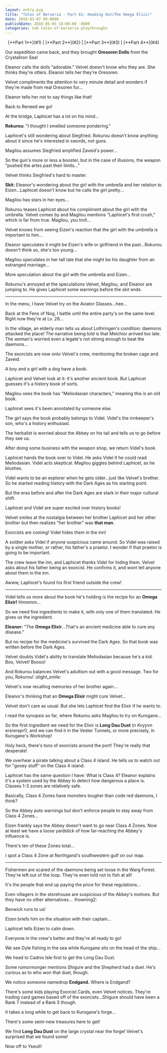 ```yaml
---
layout: entry.pug
title: "Tales of Berseria - Part 61: Heading Out/The Omega Elixir"
date: 2018-03-07 09-0800
publishDate: 2018-05-03 18:00:00 -0800
categories: tob tales-of-berseria playthroughs
---
```


<p style="text-align: center;">[**Part 1**](#1) | [**Part 2**](#2) | [**Part 3**](#3) | [**Part 4**](#4)</p>

<a name="1"></a>

Our expedition came back, and they brought **Oresoren Dolls** from the Crystaliron Sea!

Eleanor calls the dolls "adorable." Velvet doesn't know who they are. She thinks they're otters. Eleanor tells her they're Oresoren.

Velvet compliments the attention to very minute detail and wonders if they're made from real Oresoren fur...

Eleanor tells her not to say things like that!

Back to Reneed we go!

At the bridge, Laphicet has a lot on his mind...

**Rokurou:** "I thought I smelled someone pondering."

Laphicet's still wondering about Siegfried. Rokurou doesn't know anything about it since he's interested in swords, not guns.

Magilou assumes Siegfried amplified Zaveid's power...

So the gun's more or less a booster, but in the case of illusions, the weapon "pushed the artes past their limits..."

Velvet thinks Siegfried's hard to master.

**Skit:** Eleanor's wondering about the girl with the umbrella and her relation to Eizen...Laphicet doesn't know but he calls the girl pretty...

Magilou has stars in her eyes...

Rokurou teases Laphicet about his compliment about the girl with the umbrella. Velvet comes by and Magilou mentions "Laphicet's first crush," which is far from true. Magilou, you troll...

Velvet knows from seeing Eizen's reaction that the girl with the umbrella is important to him...

Eleanor speculates it might be Eizen's wife or girlfriend in the past...Rokurou doesn't think so, she's too young...

Magilou speculates in her tall tale that she might be his daughter from an estranged marriage...

More speculation about the girl with the umbrella and Eizen...

Rokurou's annoyed at the speculations Velvet, Magilou, and Eleanor are jumping to. He gives Laphicet some warnings before the skit ends.

<a name="2"></a>

---

In the menu, I have Velvet try on the Aviator Glasses...hee...

Back at the Fens of Nog, I battle until the entire party's on the same level. Right now they're at Lv. 28...

In the village, an elderly man tells us about Lothringen's condition: daemons attacked the place! The narrative being told is that Melchior arrived too late. The woman's worried even a legate's not strong enough to beat the daemons...

The exorcists are now onto Velvet's crew, mentioning the broken cage and Zaveid.

A boy and a girl with a dog have a book.

Laphicet and Velvet look at it: it's another ancient book. But Laphicet guesses it's a history book of sorts.

Magilou sees the book has "Meliodasian characters," meaning this is an old book.

Laphicet sees it's been annotated by someone else.

The girl says the book probably belongs to Videl. Videl's the innkeeper's son, who's a history enthusiast.

The herbalist is worried about the Abbey on his tail and tells us to go before they see us.

After doing some business with the weapon shop, we return Videl's book.

Laphicet hands the book over to Videl. He asks Videl if he could read Meliodasian. Videl acts skeptical. Magilou giggles behind Laphicet, as he blushes.

Videl wants to be an explorer when he gets older...just like Velvet's brother. So he started reading history with the Dark Ages as his starting point.

But the eras before and after the Dark Ages are stark in their major cultural shift.

Laphicet and Videl are super excited over history books!

Velvet smiles at the nostalgia between her brother Laphicet and her other brother but then realizes "her brother" was **that man**.

Exorcists are coming! Videl hides them in the inn!

A soldier asks Videl if anyone suspicious came around. So Videl was raised by a single mother, or rather, his father's a praetor. I wonder if that praetor is going to be important.

The crew leave the inn, and Laphicet thanks Videl for hiding them. Velvet asks about his father being an exorcist. He confirms it, and wont tell anyone about them in the inn.

Awww, Laphicet's found his first friend outside the crew!

<a name="3"></a>

---

Videl tells us more about the book he's holding is the recipe for an **Omega Elixir!** Hmmmm...

So we need five ingredients to make it, with only one of them translated. He gives us the ingredient.

**Eleanor:** "The **Omega Elixir**...That's an ancient medicine able to cure any disease."

But no recipe for the medicine's survived the Dark Ages. So that book was written before the Dark Ages.

Velvet doubts Videl's ability to translate Meliodasian because he's a kid. Boo, Velvet! Boooo!

And Rokurou balances Velvet's adultism out with a good message. Two for you, Rokurou! :slight_smile:

Velvet's now recalling memories of her brother again...

Eleanor's thinking that an **Omega Elixir** might cure Velvet...

Velvet don't care as usual. But she lets Laphicet find the Elixir if he wants to.

I read the synopsis so far, where Rokurou asks Magilou to try on Kurogane...

So the first ingredient we need for the Elixir is **Long Dau Dust** (n *Kvyyvn* ersrerapr!), and we can find it in the Vester Tunnels, or more precisely, in Kurogane's Workshop!

Holy heck, there's tons of exorcists around the port! They're really that desperate!

We overhear a pirate talking about a Class 4 island. He tells us to watch out for "gooey stuff" on the Class 4 island.

Laphicet has the same question I have: What is Class 4? Eleanor explains it's a system used by the Abbey to detect how dangerous a place is. Classes 1-3 zones are relatively safe.

Basically, Class 4 Zones have monsters tougher than code red daemons, I think?

So the Abbey puts warnings but don't enforce people to stay away from Class 4 Zones...

Eizen frankly says the Abbey doesn't want to go near Class 4 Zones. Now at least we have a loose yardstick of how far-reaching the Abbey's influence is.

There's ten of these Zones total...

I spot a Class 4 Zone at Northgand's southwestern gulf on our map.

<a name="4"></a>

---

Fishermen are scared of the daemons being set loose in the Warg Forest. They're left out of the loop. They're even told not to fish at all!

It's the people that end up paying the price for these regulations...

Even villagers in the storehouse are suspicious of the Abbey's motives. But they have no other alternatives... :frowning2:

Benwick runs to us!

Eizen briefs him on the situation with their captain...

Laphicet tells Eizen to calm down.

Everyone in the crew's better and they're all ready to go!

We see Dyle fishing in the sea while Kurogane sits on the head of the ship...

We head to Cadnix Isle first to get the Long Dau Dust.

Some rumormonger mentions Shigure and the Shepherd had a duel. He's curious as to who won that duel, though.

We notice someone namedrop **Endgand.** Where is Endgand?

There's some kids playing Exorcist Cards, even Velvet notices. They're trading card games based off of the exorcists...Shigure should have been a Rank 7 instead of a Rank 5 though.

It takes a long while to get back to Kurogane's forge...

There's some semi-new treasures here to get!

We find **Long Dau Dust** on the large crystal near the forge! Velvet's surprised that we found some!

Now off to Yseult!